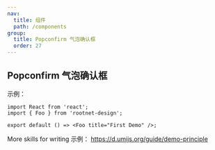 ```yaml
---
nav:
  title: 组件
  path: /components
group:
  title: Popconfirm 气泡确认框
  order: 27
---
```


## Popconfirm 气泡确认框

示例：

```tsx
import React from 'react';
import { Foo } from 'rootnet-design';

export default () => <Foo title="First Demo" />;
```

More skills for writing 示例： https://d.umijs.org/guide/demo-principle
